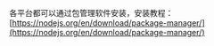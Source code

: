 
各平台都可以通过包管理软件安装，安装教程：[https://nodejs.org/en/download/package-manager/](https://nodejs.org/en/download/package-manager/)
